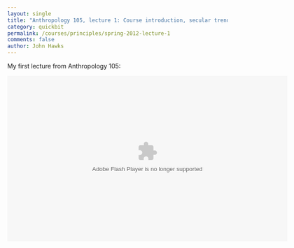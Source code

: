 ```yaml
---
layout: single 
title: "Anthropology 105, lecture 1: Course introduction, secular trends" 
category: quickbit
permalink: /courses/principles/spring-2012-lecture-1
comments: false 
author: John Hawks 
---
```


My first lecture from Anthropology 105:

<div class="middle-picture">
<object classid='clsid:D27CDB6E-AE6D-11cf-96B8-444553540000' width='640' height='379' id='single1' name='single1'>
	<param name='movie' value='http://johnhawks.net/graphics/player.swf'>
	<param name='allowfullscreen' value='true'>
	<param name='allowscriptaccess' value='always'>
	<param name='wmode' value='transparent'>
	<param name='flashvars' value='file=Anthropology_105_2012-01-23_161101.m4v&streamer=rtmp://lcstreamer.doit.wisc.edu/lectures/&autostart=false&stretching=fill'>
<embed
	type='application/x-shockwave-flash'
	id='single2'
	name='single2'
	src='http://johnhawks.net/graphics/player.swf'
	width='640'
	height='379'
	bgcolor='undefined'
	allowscriptaccess='always'
	allowfullscreen='true'
	wmode='transparent'
	flashvars='file=Anthropology_105_2012-01-23_161101.m4v&streamer=rtmp://lcstreamer.doit.wisc.edu/lectures/&autostart=false&stretching=fill'/>
</object>

</div>

